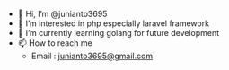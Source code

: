 - 👋 Hi, I’m @junianto3695
- 👀 I’m interested in php especially laravel framework
- 🌱 I’m currently learning golang for future development
- 📫 How to reach me
  - Email : junianto3695@gmail.com

<!---
junianto3695/junianto3695 is a ✨ special ✨ repository because its `README.md` (this file) appears on your GitHub profile.
You can click the Preview link to take a look at your changes.
--->
